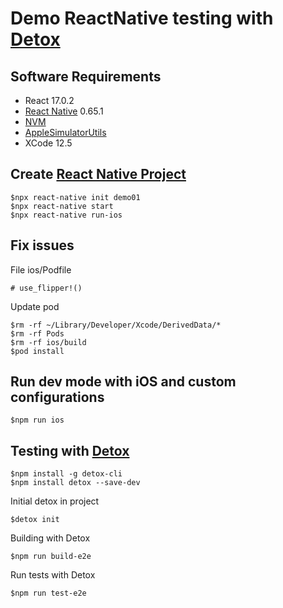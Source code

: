 # Demo ReactNative testing with [Detox](https://github.com/wix/Detox)

## Software Requirements
* React 17.0.2
* [React Native](https://github.com/facebook/react-native) 0.65.1
* [NVM](https://github.com/nvm-sh/nvm)
* [AppleSimulatorUtils](https://github.com/wix/AppleSimulatorUtils)
* XCode 12.5

## Create [React Native Project](https://reactnative.dev/docs/environment-setup)
```
$npx react-native init demo01
$npx react-native start
$npx react-native run-ios
```

## Fix issues

File ios/Podfile
```
# use_flipper!()
```

Update pod
```
$rm -rf ~/Library/Developer/Xcode/DerivedData/*
$rm -rf Pods
$rm -rf ios/build
$pod install
```


## Run dev mode with iOS and custom configurations
```
$npm run ios
```

## Testing with [Detox](https://github.com/wix/Detox/blob/master/docs/Introduction.GettingStarted.md)
```
$npm install -g detox-cli
$npm install detox --save-dev
```

Initial detox in project
```
$detox init
```

Building with Detox
```
$npm run build-e2e
```

Run tests with Detox
```
$npm run test-e2e
```




